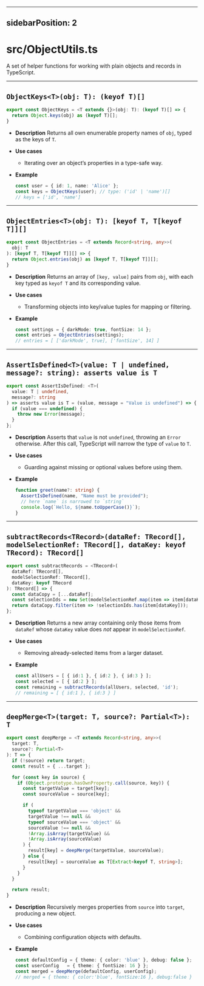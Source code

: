 
---
sidebarPosition: 2
---

# src/ObjectUtils.ts

A set of helper functions for working with plain objects and records in TypeScript.

---

## `ObjectKeys<T>(obj: T): (keyof T)[]`

```ts
export const ObjectKeys = <T extends {}>(obj: T): (keyof T)[] => {
  return Object.keys(obj) as (keyof T)[];
}
````

* **Description**
  Returns all own enumerable property names of `obj`, typed as the keys of `T`.
* **Use cases**

  * Iterating over an object’s properties in a type-safe way.
* **Example**

  ```ts
  const user = { id: 1, name: 'Alice' };
  const keys = ObjectKeys(user); // type: ('id' | 'name')[]
  // keys = ['id', 'name']
  ```

---

## `ObjectEntries<T>(obj: T): [keyof T, T[keyof T]][]`

```ts
export const ObjectEntries = <T extends Record<string, any>>(
  obj: T
): [keyof T, T[keyof T]][] => {
  return Object.entries(obj) as [keyof T, T[keyof T]][];
}
```

* **Description**
  Returns an array of `[key, value]` pairs from `obj`, with each key typed as `keyof T` and its corresponding value.
* **Use cases**

  * Transforming objects into key/value tuples for mapping or filtering.
* **Example**

  ```ts
  const settings = { darkMode: true, fontSize: 14 };
  const entries = ObjectEntries(settings);
  // entries = [ ['darkMode', true], ['fontSize', 14] ]
  ```

---

## `AssertIsDefined<T>(value: T | undefined, message?: string): asserts value is T`

```ts
export const AssertIsDefined: <T>(
  value: T | undefined,
  message?: string
) => asserts value is T = (value, message = "Value is undefined") => {
  if (value === undefined) {
    throw new Error(message);
  }
};
```

* **Description**
  Asserts that `value` is not `undefined`, throwing an `Error` otherwise. After this call, TypeScript will narrow the type of `value` to `T`.
* **Use cases**

  * Guarding against missing or optional values before using them.
* **Example**

  ```ts
  function greet(name?: string) {
    AssertIsDefined(name, "Name must be provided");
    // here `name` is narrowed to `string`
    console.log(`Hello, ${name.toUpperCase()}`);
  }
  ```

---

## `subtractRecords<TRecord>(dataRef: TRecord[], modelSelectionRef: TRecord[], dataKey: keyof TRecord): TRecord[]`

```ts
export const subtractRecords = <TRecord>(
  dataRef: TRecord[],
  modelSelectionRef: TRecord[],
  dataKey: keyof TRecord
): TRecord[] => {
  const dataCopy = [...dataRef];
  const selectionIds = new Set(modelSelectionRef.map(item => item[dataKey]));
  return dataCopy.filter(item => !selectionIds.has(item[dataKey]));
};
```

* **Description**
  Returns a new array containing only those items from `dataRef` whose `dataKey` value does *not* appear in `modelSelectionRef`.
* **Use cases**

  * Removing already-selected items from a larger dataset.
* **Example**

  ```ts
  const allUsers = [ { id:1 }, { id:2 }, { id:3 } ];
  const selected = [ { id:2 } ];
  const remaining = subtractRecords(allUsers, selected, 'id');
  // remaining = [ { id:1 }, { id:3 } ]
  ```

---

## `deepMerge<T>(target: T, source?: Partial<T>): T`

```ts
export const deepMerge = <T extends Record<string, any>>(
  target: T,
  source?: Partial<T>
): T => {
  if (!source) return target;
  const result = { ...target };

  for (const key in source) {
    if (Object.prototype.hasOwnProperty.call(source, key)) {
      const targetValue = target[key];
      const sourceValue = source[key];

      if (
        typeof targetValue === 'object' &&
        targetValue !== null &&
        typeof sourceValue === 'object' &&
        sourceValue !== null &&
        !Array.isArray(targetValue) &&
        !Array.isArray(sourceValue)
      ) {
        result[key] = deepMerge(targetValue, sourceValue);
      } else {
        result[key] = sourceValue as T[Extract<keyof T, string>];
      }
    }
  }

  return result;
}
```

* **Description**
  Recursively merges properties from `source` into `target`, producing a new object.
* **Use cases**

  * Combining configuration objects with defaults.
* **Example**

  ```ts
  const defaultConfig = { theme: { color: 'blue' }, debug: false };
  const userConfig   = { theme: { fontSize: 16 } };
  const merged = deepMerge(defaultConfig, userConfig);
  // merged = { theme: { color:'blue', fontSize:16 }, debug:false }
  ```
